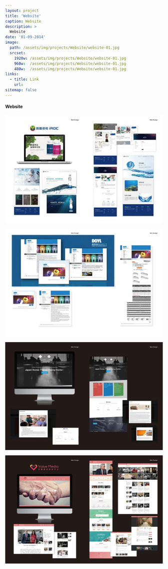 ```yaml
---
layout: project
title: 'Website'
caption: Website
description: >
  Website
date: '01-09-2014'
image: 
  path: /assets/img/projects/Website/website-01.jpg
  srcset: 
    1920w: /assets/img/projects/Website/website-01.jpg
    960w:  /assets/img/projects/Website/website-01.jpg
    480w:  /assets/img/projects/Website/website-01.jpg
links:
  - title: Link
    url:
sitemap: false
---
```



#### Website
![](/assets/img/projects/Website/website-03.jpg)

![](/assets/img/projects/Website/website-04.jpg)

![](/assets/img/projects/Website/website-01.jpg)

![](/assets/img/projects/Website/website-02.jpg)
